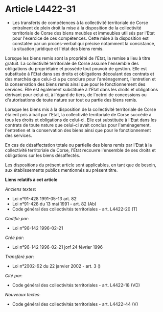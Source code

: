 # Article L4422-31

- Les transferts de compétences à la collectivité territoriale de Corse entraînent de plein droit la mise à la disposition de
la collectivité territoriale de Corse des biens meubles et immeubles utilisés par l'Etat pour l'exercice de ces compétences.
Cette mise à la disposition est constatée par un procès-verbal qui précise notamment la consistance, la situation juridique
et l'état des biens remis.

Lorsque les biens remis sont la propriété de l'Etat, la remise a lieu à titre gratuit. La collectivité territoriale de Corse
assume l'ensemble des obligations du propriétaire et possède tout pouvoir de gestion. Elle est substituée à l'Etat dans ses
droits et obligations découlant des contrats et des marchés que celui-ci a pu conclure pour l'aménagement, l'entretien et la
conservation des biens remis ainsi que pour le fonctionnement des services. Elle est également substituée à l'Etat dans les
droits et obligations dérivant pour celui-ci, à l'égard de tiers, de l'octroi de concessions ou d'autorisations de toute
nature sur tout ou partie des biens remis.

Lorsque les biens mis à la disposition de la collectivité territoriale de Corse étaient pris à bail par l'Etat, la
collectivité territoriale de Corse succède à tous les droits et obligations de celui-ci. Elle est substituée à l'Etat dans
les contrats de toute nature que celui-ci avait conclus pour l'aménagement, l'entretien et la conservation des biens ainsi
que pour le fonctionnement des services.

En cas de désaffectation totale ou partielle des biens remis par l'Etat à la collectivité territoriale de Corse, l'Etat
recouvre l'ensemble de ses droits et obligations sur les biens désaffectés.

Les dispositions du présent article sont applicables, en tant que de besoin, aux établissements publics mentionnés au présent
titre.

**Liens relatifs à cet article**

_Anciens textes_:

  - Loi n°91-428 1991-05-13 art. 82
  - Loi n°91-428 du 13 mai 1991 - art. 82 (Ab)
  - Code général des collectivités territoriales - art. L4422-20 (T)

_Codifié par_:

  - Loi n°96-142 1996-02-21

_Créé par_:

  - Loi n°96-142 1996-02-21 jorf 24 février 1996

_Transféré par_:

  - Loi n°2002-92 du 22 janvier 2002 - art. 3 ()

_Cité par_:

  - Code général des collectivités territoriales - art. L4422-18 (VD)

_Nouveaux textes_:

  - Code général des collectivités territoriales - art. L4422-44 (V)
